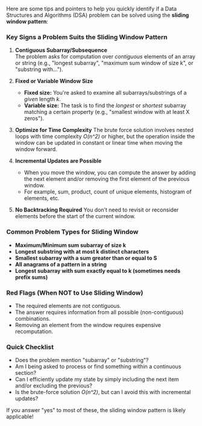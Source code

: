 Here are some tips and pointers to help you quickly identify if a Data Structures and Algorithms (DSA) problem can be solved using the **sliding window pattern**:

### Key Signs a Problem Suits the Sliding Window Pattern

1. **Contiguous Subarray/Subsequence**  
   The problem asks for computation over *contiguous* elements of an array or string (e.g., "longest subarray", "maximum sum window of size k", or "substring with...").

2. **Fixed or Variable Window Size**
    - **Fixed size:** You're asked to examine all subarrays/substrings of a *given* length *k*.
    - **Variable size:** The task is to find the *longest* or *shortest* subarray matching a certain property (e.g., "smallest window with at least X zeros").

3. **Optimize for Time Complexity**
   The brute force solution involves nested loops with time complexity *O(n^2)* or higher, but the operation inside the window can be updated in constant or linear time when moving the window forward.

4. **Incremental Updates are Possible**
    - When you move the window, you can compute the answer by adding the next element and/or removing the first element of the previous window.
    - For example, sum, product, count of unique elements, histogram of elements, etc.

5. **No Backtracking Required**
   You don’t need to revisit or reconsider elements before the start of the current window.

### Common Problem Types for Sliding Window

- **Maximum/Minimum sum subarray of size k**
- **Longest substring with at most k distinct characters**
- **Smallest subarray with a sum greater than or equal to S**
- **All anagrams of a pattern in a string**
- **Longest subarray with sum exactly equal to k (sometimes needs prefix sums)**

### Red Flags (When NOT to Use Sliding Window)

- The required elements are not contiguous.
- The answer requires information from all possible (non-contiguous) combinations.
- Removing an element from the window requires expensive recomputation.

### Quick Checklist

- Does the problem mention "subarray" or "substring"?
- Am I being asked to process or find something within a continuous section?
- Can I efficiently update my state by simply including the next item and/or excluding the previous?
- Is the brute-force solution *O(n^2)*, but can I avoid this with incremental updates?

If you answer "yes" to most of these, the sliding window pattern is likely applicable!